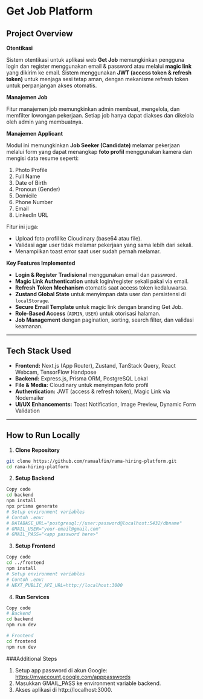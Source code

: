 # Get Job Platform

## Project Overview

**Otentikasi**

Sistem otentikasi untuk aplikasi web **Get Job** memungkinkan pengguna login dan register menggunakan email & password atau melalui **magic link** yang dikirim ke email. Sistem menggunakan **JWT (access token & refresh token)** untuk menjaga sesi tetap aman, dengan mekanisme refresh token untuk perpanjangan akses otomatis.

**Manajemen Job**

Fitur manajemen job memungkinkan admin membuat, mengelola, dan memfilter lowongan pekerjaan. Setiap job hanya dapat diakses dan dikelola oleh admin yang membuatnya.

**Manajemen Applicant**

Modul ini memungkinkan **Job Seeker (Candidate)** melamar pekerjaan melalui form yang dapat menangkap **foto profil** menggunakan kamera dan mengisi data resume seperti:

1. Photo Profile  
2. Full Name  
3. Date of Birth  
4. Pronoun (Gender)  
5. Domicile  
6. Phone Number  
7. Email  
8. LinkedIn URL  

Fitur ini juga:

- Upload foto profil ke Cloudinary (base64 atau file).  
- Validasi agar user tidak melamar pekerjaan yang sama lebih dari sekali.  
- Menampilkan toast error saat user sudah pernah melamar.  

**Key Features Implemented**

- **Login & Register Tradisional** menggunakan email dan password.  
- **Magic Link Authentication** untuk login/register sekali pakai via email.  
- **Refresh Token Mechanism** otomatis saat access token kedaluwarsa.  
- **Zustand Global State** untuk menyimpan data user dan persistensi di `localStorage`.  
- **Secure Email Template** untuk magic link dengan branding Get Job.  
- **Role-Based Access** (`ADMIN`, `USER`) untuk otorisasi halaman.  
- **Job Management** dengan pagination, sorting, search filter, dan validasi keamanan.  

---

## Tech Stack Used

- **Frontend:** Next.js (App Router), Zustand, TanStack Query, React Webcam, TensorFlow Handpose  
- **Backend:** Express.js, Prisma ORM, PostgreSQL Lokal  
- **File & Media:** Cloudinary untuk menyimpan foto profil  
- **Authentication:** JWT (access & refresh token), Magic Link via Nodemailer  
- **UI/UX Enhancements:** Toast Notification, Image Preview, Dynamic Form Validation  

---

## How to Run Locally

1. **Clone Repository**

```bash
git clone https://github.com/ramaalfin/rama-hiring-platform.git
cd rama-hiring-platform
```

2. **Setup Backend**

```bash
Copy code
cd backend
npm install
npx prisma generate
# Setup environment variables
# Contoh .env:
# DATABASE_URL="postgresql://user:password@localhost:5432/dbname"
# GMAIL_USER="your-email@gmail.com"
# GMAIL_PASS="<app password here>"
```

3. **Setup Frontend**

```bash
Copy code
cd ../frontend
npm install
# Setup environment variables
# Contoh .env:
# NEXT_PUBLIC_API_URL=http://localhost:3000
```

4. **Run Services**

```bash
Copy code
# Backend
cd backend
npm run dev

# Frontend
cd frontend
npm run dev
```

###Additional Steps

1. Setup app password di akun Google: https://myaccount.google.com/apppasswords
2. Masukkan GMAIL_PASS ke environment variable backend.
3. Akses aplikasi di http://localhost:3000.
